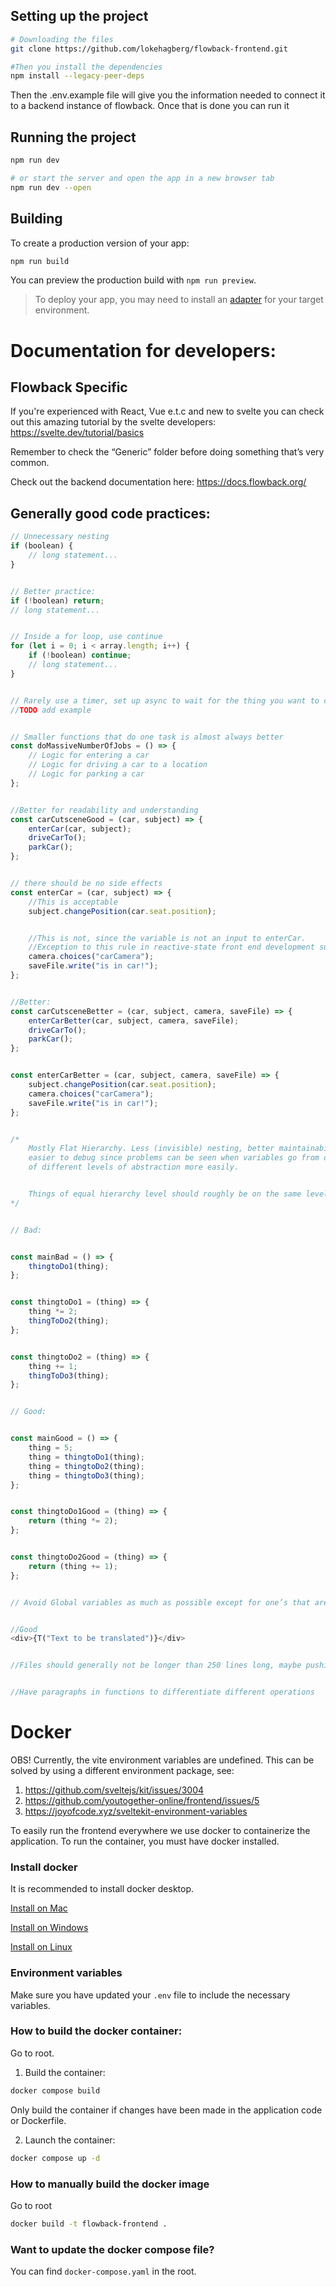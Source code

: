 ## Setting up the project

```bash
# Downloading the files
git clone https://github.com/lokehagberg/flowback-frontend.git

#Then you install the dependencies
npm install --legacy-peer-deps
```

Then the .env.example file will give you the information needed to connect it to a backend instance of flowback. Once that is done you can run it

## Running the project
```bash
npm run dev

# or start the server and open the app in a new browser tab
npm run dev --open
```

## Building

To create a production version of your app:

```bash
npm run build
```

You can preview the production build with `npm run preview`.

> To deploy your app, you may need to install an [adapter](https://kit.svelte.dev/docs/adapters) for your target environment.


# Documentation for developers:

## Flowback Specific

If you're experienced with React, Vue e.t.c and new to svelte you can check out this amazing tutorial by the svelte developers:
https://svelte.dev/tutorial/basics


Remember to check the “Generic” folder before doing something that’s very common.


Check out the backend documentation here: https://docs.flowback.org/

## Generally good code practices:
```js
// Unnecessary nesting
if (boolean) {
    // long statement...
}


// Better practice:
if (!boolean) return;
// long statement...


// Inside a for loop, use continue
for (let i = 0; i < array.length; i++) {
    if (!boolean) continue;
    // long statement...
}


// Rarely use a timer, set up async to wait for the thing you want to change to have changed.
//TODO add example


// Smaller functions that do one task is almost always better
const doMassiveNumberOfJobs = () => {
    // Logic for entering a car
    // Logic for driving a car to a location
    // Logic for parking a car
};


//Better for readability and understanding
const carCutsceneGood = (car, subject) => {
    enterCar(car, subject);
    driveCarTo();
    parkCar();
};


// there should be no side effects
const enterCar = (car, subject) => {
    //This is acceptable
    subject.changePosition(car.seat.position);


    //This is not, since the variable is not an input to enterCar.
    //Exception to this rule in reactive-state front end development such as svelte and react. 
    camera.choices("carCamera");
    saveFile.write("is in car!");
};


//Better:
const carCutsceneBetter = (car, subject, camera, saveFile) => {
    enterCarBetter(car, subject, camera, saveFile);
    driveCarTo();
    parkCar();
};


const enterCarBetter = (car, subject, camera, saveFile) => {
    subject.changePosition(car.seat.position);
    camera.choices("carCamera");
    saveFile.write("is in car!");
};


/*
    Mostly Flat Hierarchy. Less (invisible) nesting, better maintainability,
    easier to debug since problems can be seen when variables go from different functions
    of different levels of abstraction more easily.


    Things of equal hierarchy level should roughly be on the same level of abstraction
*/


// Bad:


const mainBad = () => {
    thingtoDo1(thing);
};


const thingtoDo1 = (thing) => {
    thing *= 2;
    thingToDo2(thing);
};


const thingtoDo2 = (thing) => {
    thing += 1;
    thingToDo3(thing);
};


// Good:


const mainGood = () => {
    thing = 5;
    thing = thingtoDo1(thing);
    thing = thingtoDo2(thing);
    thing = thingtoDo3(thing);
};


const thingtoDo1Good = (thing) => {
    return (thing *= 2);
};


const thingtoDo2Good = (thing) => {
    return (thing += 1);
};


// Avoid Global variables as much as possible except for one’s that are used all over the place such as for example the translation function


//Good
<div>{T("Text to be translated")}</div>


//Files should generally not be longer than 250 lines long, maybe pushing up to 300 in some cases. Functions should generally fit one screen. 


//Have paragraphs in functions to differentiate different operations
```
# Docker
OBS! Currently, the vite environment variables are undefined. This can be solved by using a different environment package, see:
1. https://github.com/sveltejs/kit/issues/3004 
2. https://github.com/youtogether-online/frontend/issues/5
3. https://joyofcode.xyz/sveltekit-environment-variables

To easily run the frontend everywhere we use docker to containerize the application. To run the container, you must have docker installed.

### Install docker
It is recommended to install docker desktop.

[Install on Mac](https://docs.docker.com/desktop/install/mac-install/)

[Install on Windows](https://docs.docker.com/desktop/install/windows-install/)

[Install on Linux](https://docs.docker.com/desktop/install/linux-install/)

### Environment variables
Make sure you have updated your `.env` file to include the necessary variables.

### How to build the docker container:
Go to root.

1. Build the container:
```bash
docker compose build
```
Only build the container if changes have been made in the application code or Dockerfile.


2. Launch the container:
```bash
docker compose up -d
```

### How to manually build the docker image
Go to root
```bash
docker build -t flowback-frontend .
```

### Want to update the docker compose file?
You can find `docker-compose.yaml` in the root.